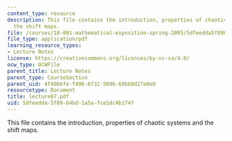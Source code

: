 ```yaml
---
content_type: resource
description: This file contains the introduction, properties of chaotic systems and
  the shift maps.
file: /courses/18-091-mathematical-exposition-spring-2005/5dfeedda5f8964bd1a5afce1dc4b174f_lecture07.pdf
file_type: application/pdf
learning_resource_types:
- Lecture Notes
license: https://creativecommons.org/licenses/by-nc-sa/4.0/
ocw_type: OCWFile
parent_title: Lecture Notes
parent_type: CourseSection
parent_uid: 4f49b6fe-f496-6f32-5896-60bb9d27e8e0
resourcetype: Document
title: lecture07.pdf
uid: 5dfeedda-5f89-64bd-1a5a-fce1dc4b174f
---
```

This file contains the introduction, properties of chaotic systems and the shift maps.